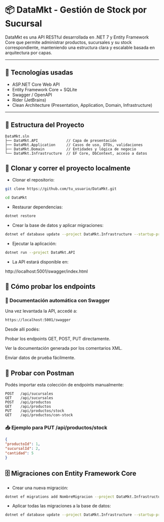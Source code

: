 ﻿# 📦 DataMkt - Gestión de Stock por Sucursal

DataMkt es una API RESTful desarrollada en .NET 7 y Entity Framework Core que permite administrar productos, sucursales y su stock correspondiente, manteniendo una estructura clara y escalable basada en arquitectura por capas.

---

## 🚀 Tecnologías usadas

- ASP.NET Core Web API
- Entity Framework Core + SQLite
- Swagger / OpenAPI
- Rider (JetBrains)
- Clean Architecture (Presentation, Application, Domain, Infrastructure)

---

## 📁 Estructura del Proyecto

```plaintext
DataMkt.sln
├── DataMkt.API             // Capa de presentación
├── DataMkt.Application     // Casos de uso, DTOs, validaciones
├── DataMkt.Domain          // Entidades y lógica de negocio
└── DataMkt.Infrastructure  // EF Core, DbContext, acceso a datos
```

## 🧪 Clonar y correr el proyecto localmente

- Clonar el repositorio:

```bash
git clone https://github.com/tu_usuario/DataMkt.git
```

```bash
cd DataMkt
```

- Restaurar dependencias:

```bash
dotnet restore
```

- Crear la base de datos y aplicar migraciones:

```bash
dotnet ef database update --project DataMkt.Infrastructure --startup-project DataMkt.API
```

- Ejecutar la aplicación:

```bash
dotnet run --project DataMkt.API
```

- La API estará disponible en:

http://localhost:5001/swagger/index.html

## 📌 Cómo probar los endpoints
### 📄 Documentación automática con Swagger

Una vez levantada la API, accedé a:

```bash 
https://localhost:5001/swagger
```

Desde allí podés:

Probar los endpoints GET, POST, PUT directamente.

Ver la documentación generada por los comentarios XML.

Enviar datos de prueba fácilmente.

## 🧪 Probar con Postman
Podés importar esta colección de endpoints manualmente:

```
POST   /api/sucursales
GET    /api/sucursales
POST   /api/productos
GET    /api/productos
PUT    /api/productos/stock
GET    /api/productos/con-stock
```

### 📥 Ejemplo para PUT /api/productos/stock
```json
{
"productoId": 1,
"sucursalId": 2,
"cantidad": 5
}
```

## 🗄️ Migraciones con Entity Framework Core
- Crear una nueva migración:
```bash
dotnet ef migrations add NombreMigracion --project DataMkt.Infrastructure --startup-project DataMkt.API
```
- Aplicar todas las migraciones a la base de datos:

```bash
dotnet ef database update --project DataMkt.Infrastructure --startup-project DataMkt.APIdotnet ef database update --project DataMkt.Infrastructure --startup-project DataMkt.API
```